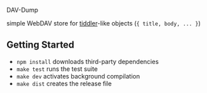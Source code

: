 DAV-Dump

simple WebDAV store for [tiddler](http://tiddlywiki.com/#Tiddlers)-like objects
(`{ title, body, ... }`)


Getting Started
---------------

* `npm install` downloads third-party dependencies
* `make test` runs the test suite
* `make dev` activates background compilation
* `make dist` creates the release file
